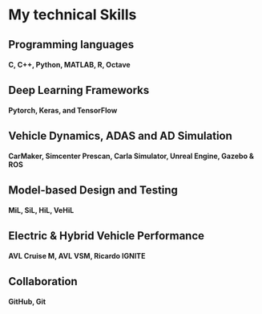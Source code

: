 # My technical Skills

## Programming languages
#### C, C++, Python, MATLAB, R, Octave

## Deep Learning Frameworks 
#### Pytorch, Keras, and TensorFlow

## Vehicle Dynamics, ADAS and AD Simulation
#### CarMaker, Simcenter Prescan, Carla Simulator, Unreal Engine, Gazebo & ROS

## Model-based Design and Testing
#### MiL, SiL, HiL, VeHiL

## Electric & Hybrid Vehicle Performance
#### AVL Cruise M, AVL VSM, Ricardo IGNITE 

## Collaboration
#### GitHub, Git
